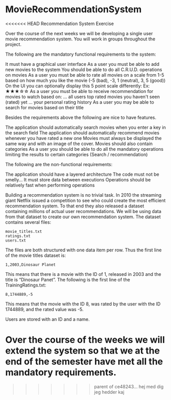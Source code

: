 # MovieRecommendationSystem
<<<<<<< HEAD
Recommendation System Exercise

Over the course of the next weeks we will be developing a single user movie recommendation system. You will work in groups throughout the project.

The following are the mandatory functional requirements to the system:

It must have a graphical user interface
As a user you must be able to add new movies to the system
You should be able to do all C.R.U.D. operations on movies
As a user you must be able to rate all movies on a scale from 1-5 based on how much you like the movie (-5 (bad), -3, 1 (neutral), 3, 5 (good))
On the UI you can optionally display this 5 point scale differently: Ex: ★★★☆☆
As a user you must be able to receive recommendation for movies to watch based on:
… all users top rated movies you haven't seen (rated) yet
… your personal rating history
As a user you may be able to search for movies based on their title

Besides the requirements above the following are nice to have features. 

The application should automatically search movies when you enter a key in the search field
The application should automatically recommend movies whenever you have rated a new one
Movies must always be displayed the same way and with an image of the cover.
Movies should also contain categories
As a user you should be able to do all the mandatory operations limiting the results to certain categories (Search / recommendation)

The following are the non-functional requirements:

The application should have a layered architecture
The code must not be smelly...
It must store data between executions
Operations should be relatively fast when performing operations

Building a recommendation system is no trivial task. In 2010 the streaming giant Netflix issued a competition to see who could create the most efficient recommendation system. To that end they also released a dataset containing millions of actual user recommendations. We will be using data from that dataset to create our own recommendation system. The dataset contains several files:

	movie_titles.txt
	ratings.txt
	users.txt

The files are both structured with one data item per row. Thus the first line of the movie titles dataset is:

	1,2003,Dinosaur Planet

This means that there is a movie with the ID of 1, released in 2003 and the title is “Dinosaur Panet”. The following is the first line of the TrainingRatings.txt:

	8,1744889,-5

This means that the movie with the ID 8, was rated by the user with the ID 1744889, and the rated value was -5. 

Users are stored with an ID and a name. 

Over the course of the weeks we will extend the system so that we at the end of the semester have met all the mandatory requirements. 
=======
>>>>>>> parent of ce48243... hej med dig jeg hedder kaj
